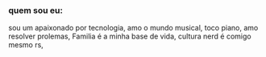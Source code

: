 ### quem sou eu:
sou um apaixonado por tecnologia, 
amo o mundo musical,
toco piano,
amo resolver prolemas,
Familia é a minha base de vida,
cultura nerd é comigo mesmo rs,
